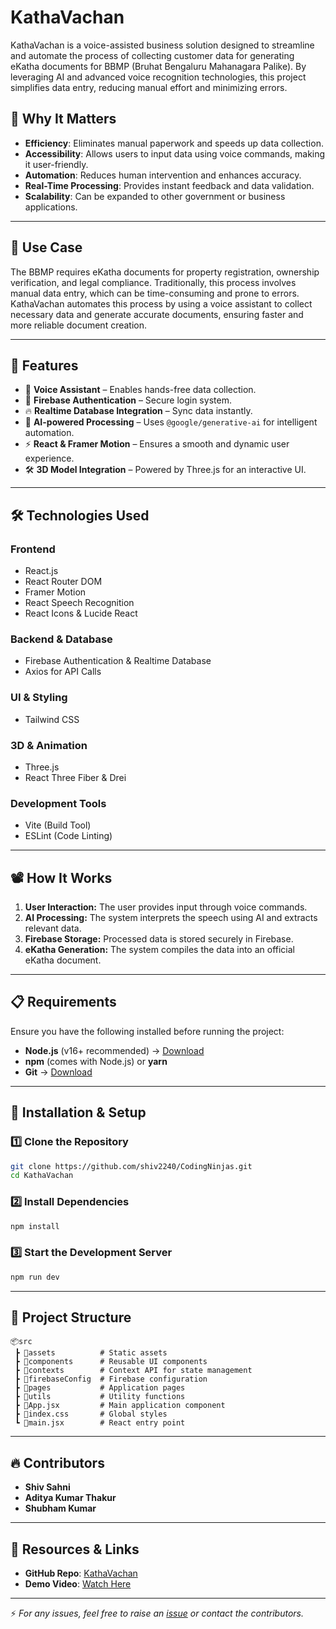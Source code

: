 # KathaVachan

KathaVachan is a voice-assisted business solution designed to streamline and automate the process of collecting customer data for generating eKatha documents for BBMP (Bruhat Bengaluru Mahanagara Palike). By leveraging AI and advanced voice recognition technologies, this project simplifies data entry, reducing manual effort and minimizing errors.

## 🌟 Why It Matters
- **Efficiency**: Eliminates manual paperwork and speeds up data collection.
- **Accessibility**: Allows users to input data using voice commands, making it user-friendly.
- **Automation**: Reduces human intervention and enhances accuracy.
- **Real-Time Processing**: Provides instant feedback and data validation.
- **Scalability**: Can be expanded to other government or business applications.


---

## 📌 Use Case
The BBMP requires eKatha documents for property registration, ownership verification, and legal compliance. Traditionally, this process involves manual data entry, which can be time-consuming and prone to errors. KathaVachan automates this process by using a voice assistant to collect necessary data and generate accurate documents, ensuring faster and more reliable document creation.

---


## 📌 Features
- 🎤 **Voice Assistant** – Enables hands-free data collection.
- 🔑 **Firebase Authentication** – Secure login system.
- 🔥 **Realtime Database Integration** – Sync data instantly.
- 🤖 **AI-powered Processing** – Uses `@google/generative-ai` for intelligent automation.
- ⚡ **React & Framer Motion** – Ensures a smooth and dynamic user experience.
- 🛠 **3D Model Integration** – Powered by Three.js for an interactive UI.


---

## 🛠️ Technologies Used

### **Frontend**
- React.js
- React Router DOM
- Framer Motion
- React Speech Recognition
- React Icons & Lucide React

### **Backend & Database**
- Firebase Authentication & Realtime Database
- Axios for API Calls

### **UI & Styling**
- Tailwind CSS

### **3D & Animation**
- Three.js
- React Three Fiber & Drei

### **Development Tools**
- Vite (Build Tool)
- ESLint (Code Linting)

---

## 📽️ How It Works
1. **User Interaction:** The user provides input through voice commands.
2. **AI Processing:** The system interprets the speech using AI and extracts relevant data.
3. **Firebase Storage:** Processed data is stored securely in Firebase.
4. **eKatha Generation:** The system compiles the data into an official eKatha document.

---

## 📋 Requirements

Ensure you have the following installed before running the project:

- **Node.js** (v16+ recommended) → [Download](https://nodejs.org/)
- **npm** (comes with Node.js) or **yarn**
- **Git** → [Download](https://git-scm.com/)

---

## 🚀 Installation & Setup

### 1️⃣ Clone the Repository
```sh
git clone https://github.com/shiv2240/CodingNinjas.git
cd KathaVachan
```

### 2️⃣ Install Dependencies
```sh
npm install
```

### 3️⃣ Start the Development Server
```sh
npm run dev
```

---

## 📂 Project Structure
```
📦src
 ┣ 📂assets          # Static assets
 ┣ 📂components      # Reusable UI components
 ┣ 📂contexts        # Context API for state management
 ┣ 📂firebaseConfig  # Firebase configuration
 ┣ 📂pages           # Application pages
 ┣ 📂utils           # Utility functions
 ┣ 📜App.jsx         # Main application component
 ┣ 📜index.css       # Global styles
 ┗ 📜main.jsx        # React entry point
```

---

## 🔥 Contributors
- **Shiv Sahni**  
- **Aditya Kumar Thakur**  
- **Shubham Kumar**  

---

## 📎 Resources & Links
- **GitHub Repo**: [KathaVachan](https://github.com/shiv2240/CodingNinjas)  
- **Demo Video**: [Watch Here](#)

---

⚡ *For any issues, feel free to raise an [issue](https://github.com/shiv2240/CodingNinjas/issues) or contact the contributors.*
